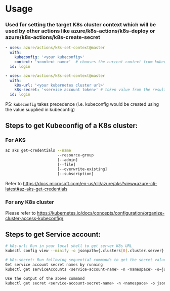 # Usage
### Used for setting the target K8s cluster context which will be used by other actions like azure/k8s-actions/k8s-deploy or azure/k8s-actions/k8s-create-secret
```yaml
- uses: azure/actions/k8s-set-context@master
  with:
    kubeconfig: '<your kubeconfig>'
    context: '<context name>'  # chooses the current-context from kubeconfig if not provided
  id: login
```

```yaml
- uses: azure/actions/k8s-set-context@master
  with:
    k8s-url: '<your kubernetes cluster url>'
    k8s-secret: '<service account token>' # token value from the result of the below script
  id: login
```
PS: `kubeconfig` takes precedence (i.e. kubeconfig would be created using the value supplied in kubeconfig)

## Steps to get Kubeconfig of a K8s cluster: 

### For AKS
```sh
az aks get-credentials --name
                       --resource-group
                       [--admin]
                       [--file]
                       [--overwrite-existing]
                       [--subscription]
```
Refer to https://docs.microsoft.com/en-us/cli/azure/aks?view=azure-cli-latest#az-aks-get-credentials

### For any K8s cluster
Please refer to https://kubernetes.io/docs/concepts/configuration/organize-cluster-access-kubeconfig/


## Steps to get Service account: 
```sh
# k8s-url: Run in your local shell to get server K8s URL
kubectl config view --minify -o jsonpath={.clusters[0].cluster.server}

# k8s-secret: Run following sequential commands to get the secret value:
Get service account secret names by running
kubectl get serviceAccounts <service-account-name> -n <namespace> -o=jsonpath={.secrets[*].name}

Use the output of the above command 
kubectl get secret <service-account-secret-name> -n <namespace> -o json
```
